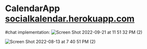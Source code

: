 # CalendarApp [socialkalendar.herokuapp.com](https://socialkalendar.herokuapp.com) 



#chat implementation:
![Screen Shot 2022-09-21 at 11 51 32 PM (2)](https://user-images.githubusercontent.com/69431793/191654521-4e398084-ca00-414b-b6ac-ff7bf1dc9a69.png)

![Screen Shot 2022-08-13 at 7 40 51 PM (2)](https://user-images.githubusercontent.com/69431793/184516818-450344f2-d8bc-4e79-b5d9-48d3af148824.png)
